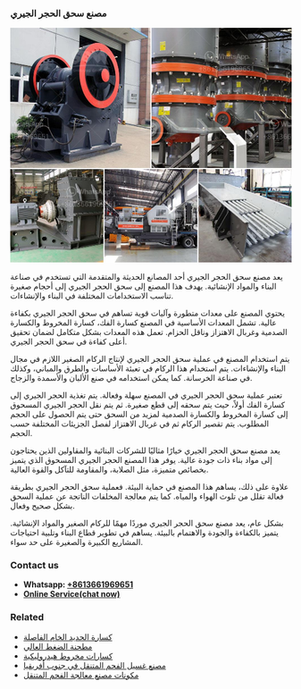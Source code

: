 <h3>مصنع سحق الحجر الجيري</h3><img src='1701853589.jpg' alt=''><p>يعد مصنع سحق الحجر الجيري أحد المصانع الحديثة والمتقدمة التي تستخدم في صناعة البناء والمواد الإنشائية. يهدف هذا المصنع إلى سحق الحجر الجيري إلى أحجام صغيرة تناسب الاستخدامات المختلفة في البناء والإنشاءات.</p><p>يحتوي المصنع على معدات متطورة وآليات قوية تساهم في سحق الحجر الجيري بكفاءة عالية. تشمل المعدات الأساسية في المصنع كسارة الفك، كسارة المخروط والكسارة الصدمية وغربال الاهتزاز وناقل الحزام. تعمل هذه المعدات بشكل متكامل لضمان تحقيق أعلى كفاءة في سحق الحجر الجيري.</p><p>يتم استخدام المصنع في عملية سحق الحجر الجيري لإنتاج الركام الصغير اللازم في مجال البناء والإنشاءات. يتم استخدام هذا الركام في تعبئة الأساسات والطرق والمباني، وكذلك في صناعة الخرسانة. كما يمكن استخدامه في صنع الألبان والأسمدة والزجاج.</p><p>تعتبر عملية سحق الحجر الجيري في المصنع سهلة وفعالة. يتم تغذية الحجر الجيري إلى كسارة الفك أولاً، حيث يتم سحقه إلى قطع صغيرة. ثم يتم نقل الحجر الجيري المسحوق إلى كسارة المخروط والكسارة الصدمية لمزيد من السحق حتى يتم الحصول على الحجم المطلوب. يتم تقصير الركام ثم في غربال الاهتزاز لفصل الجزيئات المختلفة حسب الحجم.</p><p>يعد مصنع سحق الحجر الجيري خيارًا مثاليًا للشركات البنائية والمقاولين الذين يحتاجون إلى مواد بناء ذات جودة عالية. يوفر هذا المصنع الحجر الجيري المسحوق الذي يتميز بخصائص متميزة، مثل الصلابة، والمقاومة للتآكل والقوة العالية.</p><p>علاوة على ذلك، يساهم هذا المصنع في حماية البيئة. فعملية سحق الحجر الجيري بطريقة فعالة تقلل من تلوث الهواء والمياه. كما يتم معالجة المخلفات الناتجة عن عملية السحق بشكل صحيح وفعال.</p><p>بشكل عام، يعد مصنع سحق الحجر الجيري موردًا مهمًا للركام الصغير والمواد الإنشائية. يتميز بالكفاءة والجودة والاهتمام بالبيئة. يساهم في تطوير قطاع البناء وتلبية احتياجات المشاريع الكبيرة والصغيرة على حد سواء.</p><h3>Contact us</h3><ul><li><strong>Whatsapp:&nbsp;<a href="https://wa.me/8613661969651">+8613661969651</a></strong></li><li><a href="https://swt.shibang-china.com/?git&amp;zhl&amp;مصنع سحق الحجر الجيري"><strong>Online Service(chat now)</strong></a></li></ul><h3>Related</h3><ul><li><a href='كسارة الحديد الخام الفاصلة.md'>كسارة الحديد الخام الفاصلة</a></li><li><a href='مطحنة الضغط العالي.md'>مطحنة الضغط العالي</a></li><li><a href='كسارات مخروط هيدروليكية.md'>كسارات مخروط هيدروليكية</a></li><li><a href='مصنع غسيل الفحم المتنقل في جنوب أفريقيا.md'>مصنع غسيل الفحم المتنقل في جنوب أفريقيا</a></li><li><a href='مكونات مصنع معالجة الفحم المتنقل.md'>مكونات مصنع معالجة الفحم المتنقل</a></li></ul>